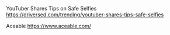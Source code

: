 YouTuber Shares Tips on Safe Selfies
https://driversed.com/trending/youtuber-shares-tips-safe-selfies

Aceable
https://www.aceable.com/